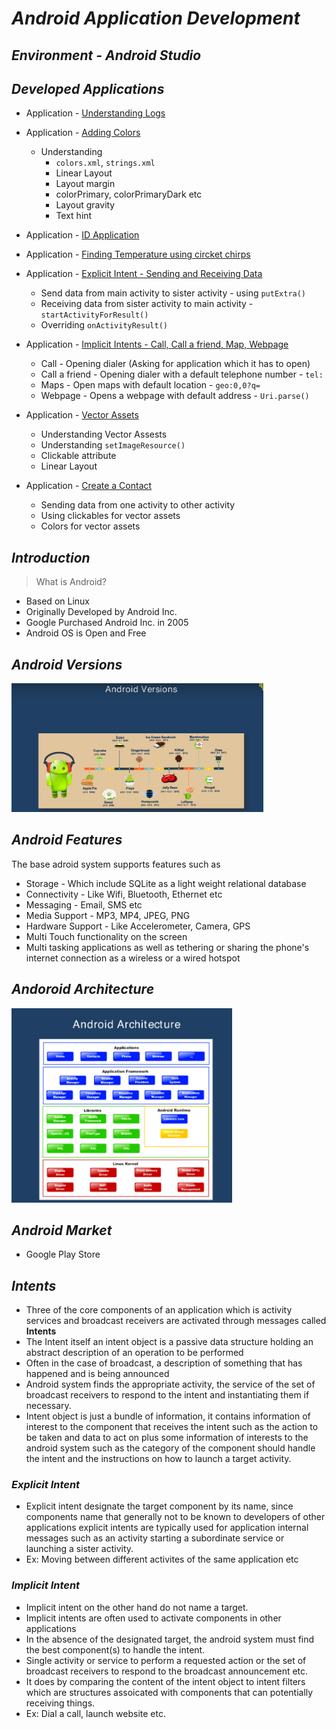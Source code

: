 # *Android Application Development*

## *Environment - Android Studio*

## *Developed Applications*
* Application - [Understanding Logs](https://github.com/darsigangothri06/Android-Application-Development/tree/main/App1)
* Application - [Adding Colors](https://github.com/darsigangothri06/Android-Application-Development/tree/main/IDApp)
  * Understanding 
    * `colors.xml`, `strings.xml`
    * Linear Layout
    * Layout margin
    * colorPrimary, colorPrimaryDark etc
    * Layout gravity
    * Text hint
* Application - [ID Application](https://github.com/darsigangothri06/Android-Application-Development/tree/IDApp)
* Application - [Finding Temperature using circket chirps](https://github.com/darsigangothri06/Android-Application-Development/tree/main/App4)
* Application - [Explicit Intent - Sending and Receiving Data](https://github.com/darsigangothri06/Android-Application-Development/tree/main/App5)
    * Send data from main activity to sister activity - using `putExtra()`
    * Receiving data from sister activity to main activity - `startActivityForResult()`
    * Overriding `onActivityResult()`

* Application - [Implicit Intents - Call, Call a friend, Map, Webpage](https://github.com/darsigangothri06/Android-Application-Development)
    * Call - Opening dialer (Asking for application which it has to open)
    * Call a friend - Opening dialer with a default telephone number - `tel:`
    * Maps - Open maps with default location - `geo:0,0?q=`
    * Webpage - Opens a webpage with default address - `Uri.parse()`

* Application - [Vector Assets](https://github.com/darsigangothri06/Android-Application-Development/tree/main/App6)
    * Understanding Vector Assests
    * Understanding `setImageResource()`
    * Clickable attribute
    * Linear Layout

* Application - [Create a Contact](https://github.com/darsigangothri06/Android-Application-Development/tree/main/App8)
    * Sending data from one activity to other activity
    * Using clickables for vector assets
    * Colors for vector assets

## *Introduction*

> What is Android?

* Based on Linux
* Originally Developed by Android Inc.
* Google Purchased Android Inc. in 2005
* Android OS is Open and Free

## *Android Versions*

<img src = "Versions.PNG" alt = "Android Versions" width = 80%/>

## *Android Features*

The base adroid system supports features such as

* Storage - Which include SQLite as a light weight relational database
* Connectivity - Like Wifi, Bluetooth, Ethernet etc
* Messaging - Email, SMS etc
* Media Support - MP3, MP4, JPEG, PNG
* Hardware Support - Like Accelerometer, Camera, GPS
* Multi Touch functionality on the screen
* Multi tasking applications as well as tethering or sharing the phone's internet connection as a wireless or a wired hotspot

## *Andoroid Architecture*

<img src = "Architecture.PNG" alt = "Android Architecture" width = 70%/>

## *Android Market*

* Google Play Store

## *Intents*

* Three of the core components of an application which is activity services and broadcast receivers are activated through messages called **Intents**
* The Intent itself an intent object is a passive data structure holding an abstract description of an operation to be performed
* Often in the case of broadcast, a description of something that has happened and is being announced
* Android system finds the appropriate activity, the service of the set of broadcast receivers to respond to the intent and instantiating them if necessary.
* Intent object is just a bundle of information, it contains information of interest to the component that receives the intent such as the action to be taken and data to act on plus some information of interests to the android system such as the category of the component should handle the intent and the instructions on how to launch a target activity.

### *Explicit Intent*

* Explicit intent designate the target component by its name, since components name that generally not to be known to developers of other applications explicit intents are typically used for application internal messages such as an activity starting a subordinate service or launching a sister activity.
* Ex: Moving between different activites of the same application etc

### *Implicit Intent*
* Implicit intent on the other hand do not name a target.
* Implicit intents are often used to activate components in other applications
* In the absence of the designated target, the android system must find the best component(s) to handle the intent.
* Single activity or service to perform a requested action or the set of broadcast receivers to respond to the broadcast announcement etc.
* It does by comparing the content of the intent object to intent filters which are structures assoicated with components that can potentially receiving things.
* Ex: Dial a call, launch website etc.
